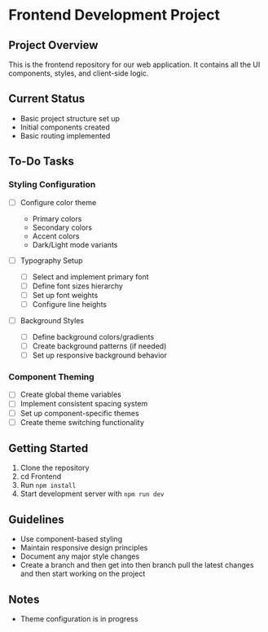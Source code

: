 # Frontend Development Project

## Project Overview
This is the frontend repository for our web application. It contains all the UI components, styles, and client-side logic.

## Current Status
- Basic project structure set up
- Initial components created
- Basic routing implemented

## To-Do Tasks

### Styling Configuration
- [ ] Configure color theme
    - Primary colors
    - Secondary colors
    - Accent colors
    - Dark/Light mode variants

- [ ] Typography Setup
    - [ ] Select and implement primary font
    - [ ] Define font sizes hierarchy
    - [ ] Set up font weights
    - [ ] Configure line heights

- [ ] Background Styles
    - [ ] Define background colors/gradients
    - [ ] Create background patterns (if needed)
    - [ ] Set up responsive background behavior

### Component Theming
- [ ] Create global theme variables
- [ ] Implement consistent spacing system
- [ ] Set up component-specific themes
- [ ] Create theme switching functionality

## Getting Started
1. Clone the repository
2. cd Frontend 
3. Run `npm install`
4. Start development server with `npm run dev`

## Guidelines
- Use component-based styling
- Maintain responsive design principles
- Document any major style changes
- Create a branch and then get into then branch pull the latest changes and then start working on the project 

## Notes
- Theme configuration is in progress
